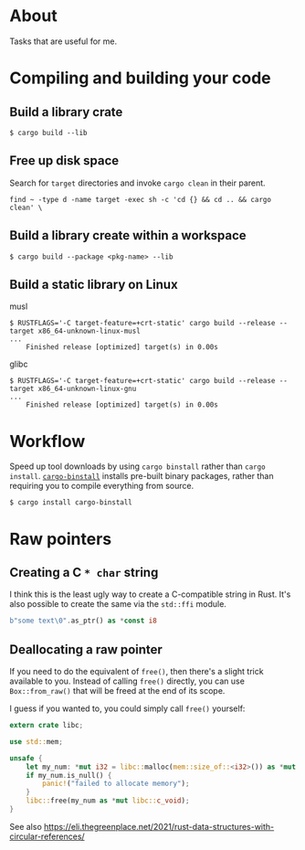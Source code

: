 # About

Tasks that are useful for me.

# Compiling and building your code


## Build a library crate

```console
$ cargo build --lib
```

## Free up disk space

Search for `target` directories and invoke `cargo clean` in their parent.

```console
find ~ -type d -name target -exec sh -c 'cd {} && cd .. && cargo clean' \
```


## Build a library create within a workspace

```console
$ cargo build --package <pkg-name> --lib
```

## Build a static library on Linux

musl

```console
$ RUSTFLAGS='-C target-feature=+crt-static' cargo build --release --target x86_64-unknown-linux-musl
...
    Finished release [optimized] target(s) in 0.00s
```

glibc

```console
$ RUSTFLAGS='-C target-feature=+crt-static' cargo build --release --target x86_64-unknown-linux-gnu
...
    Finished release [optimized] target(s) in 0.00s
```

# Workflow

Speed up tool downloads by using `cargo binstall` rather than `cargo install`. [`cargo-binstall`](https://github.com/cargo-bins/cargo-binstall) installs pre-built binary packages, rather than requiring you to compile everything from source.

```console
$ cargo install cargo-binstall
```

# Raw pointers

## Creating a C `* char` string

I think this is the least ugly way to create a C-compatible string in Rust. It's also possible to create the same via the `std::ffi` module. 

```rust
b"some text\0".as_ptr() as *const i8
```
## Deallocating a raw pointer

If you need to do the equivalent of `free()`, then there's a slight trick available to you. Instead of calling `free()` directly, you can use `Box::from_raw()` that will be freed at the end of its scope. 

I guess if you wanted to, you could simply call `free()` yourself:

```rust
extern crate libc;

use std::mem;

unsafe {
    let my_num: *mut i32 = libc::malloc(mem::size_of::<i32>()) as *mut i32;
    if my_num.is_null() {
        panic!("failed to allocate memory");
    }
    libc::free(my_num as *mut libc::c_void);
}
```

See also https://eli.thegreenplace.net/2021/rust-data-structures-with-circular-references/
